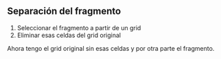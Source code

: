 ## Separación del fragmento

1.  Seleccionar el fragmento a partir de un grid
2.  Eliminar esas celdas del grid original

Ahora tengo el grid original sin esas celdas y por otra parte el fragmento.
